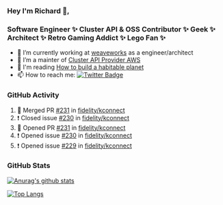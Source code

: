 ### Hey I'm Richard 👋, 

<h3 align="left">Software Engineer ✨ Cluster API & OSS Contributor ✨ Geek ✨ Architect ✨ Retro Gaming Addict ✨ Lego Fan ✨</h3>

- 🔭 I’m currently working at [weaveworks](https://github.com/weaveworks) as a engineer/architect
- 👯 I’m a mainter of [Cluster API Provider AWS](https://github.com/kubernetes-sigs/cluster-api-provider-aws)
- 💬 I'm reading [How to build a habitable planet](https://www.amazon.co.uk/How-Build-Habitable-Planet-Humankind/dp/0691140065)
- 📫 How to reach me: [![Twitter Badge](https://img.shields.io/badge/-@fruit_case-00acee?style=flat&logo=Twitter&logoColor=white)](https://twitter.com/intent/follow?screen_name=fruit_case "Follow on Twitter")

### GitHub Activity 

<!--START_SECTION:activity-->
1. 🎉 Merged PR [#231](https://github.com/fidelity/kconnect/pull/231) in [fidelity/kconnect](https://github.com/fidelity/kconnect)
2. ❗️ Closed issue [#230](https://github.com/fidelity/kconnect/issues/230) in [fidelity/kconnect](https://github.com/fidelity/kconnect)
3. 💪 Opened PR [#231](https://github.com/fidelity/kconnect/pull/231) in [fidelity/kconnect](https://github.com/fidelity/kconnect)
4. ❗️ Opened issue [#230](https://github.com/fidelity/kconnect/issues/230) in [fidelity/kconnect](https://github.com/fidelity/kconnect)
5. ❗️ Opened issue [#229](https://github.com/fidelity/kconnect/issues/229) in [fidelity/kconnect](https://github.com/fidelity/kconnect)
<!--END_SECTION:activity-->

### GitHub Stats

[![Anurag's github stats](https://github-readme-stats.vercel.app/api?username=richardcase&count_private=true&show_icons=true)](https://github.com/anuraghazra/github-readme-stats)

[![Top Langs](https://github-readme-stats.vercel.app/api/top-langs/?username=richardcase&hide=html&layout=compact)](https://github.com/anuraghazra/github-readme-stats)
